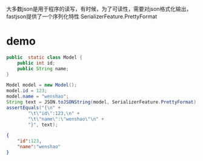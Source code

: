 大多数json是用于程序的读写，有时候，为了可读性，需要对json格式化输出，fastjson提供了一个序列化特性 SerializerFeature.PrettyFormat

# demo
```java
public  static class Model {
    public int id;
    public String name;
}

Model model = new Model();
model.id = 123;
model.name = "wenshao";
String text = JSON.toJSONString(model, SerializerFeature.PrettyFormat);
assertEquals("{\n" +
        "\t\"id\":123,\n" +
        "\t\"name\":\"wenshao\"\n" +
        "}", text);
```

```json
{
	"id":123,
	"name":"wenshao"
}
```